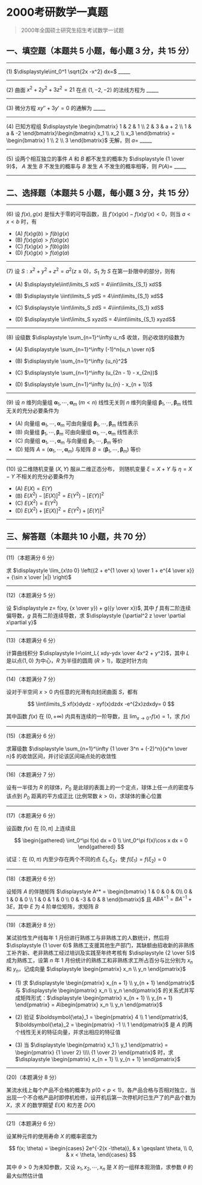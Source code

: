 # 2000考研数学一真题

[annotation]: <id> (db7b9e8f-d864-43bb-ba06-96112040e1eb)
[annotation]: <status> (public)
[annotation]: <create_time> (2021-03-14 11:55:43)
[annotation]: <category> (数学理论)
[annotation]: <tags> (考研数学)
[annotation]: <comments> (true)
[annotation]: <topic> (考研数学一真题)
[annotation]: <index> (-2000)
[annotation]: <url> (http://blog.ccyg.studio/article/db7b9e8f-d864-43bb-ba06-96112040e1eb)

> 2000年全国硕士研究生招生考试数学一试题

## 一、填空题（本题共 5 小题，每小题 3 分，共 15 分）

---


(1) $\displaystyle\int_0^1 \sqrt{2x -x^2} dx=$  \_\_\_\_\_

---

(2) 曲面 $x^2 + 2y^2 + 3z^2 = 21$ 在点 $(1,-2,-2)$ 的法线方程为 \_\_\_\_\_

---

(3) 微分方程 $xy'' + 3y'= 0$ 的通解为 \_\_\_\_\_

---

(4) 已知方程组 $\displaystyle \begin{bmatrix} 1 & 2 & 1 \\ 2 & 3 & a + 2 \\ 1 & a & -2 \end{bmatrix}\begin{bmatrix} x_1 \\ x_2 \\ x_3 \end{bmatrix} = \begin{bmatrix} 1 \\ 2 \\ 3 \end{bmatrix}$ 无解，则 $a=$ \_\_\_\_\_


---

(5) 设两个相互独立的事件 $A$ 和 $B$ 都不发生的概率为 $\displaystyle {1 \over 9}$， $A$ 发生 $B$ 不发生的概率与 $B$ 发生 $A$ 不发生的概率相等，则 $P(A)=$ \_\_\_\_\_

---

## 二、选择题（本题共 5 小题，每小题 3 分，共 15 分）

---

(6) 设 $f(x),g(x)$ 是恒大于零的可导函数，且 $f'(x)g(x)- f(x)g'(x) < 0$，则当 $a<x<b$ 时，有

- (A) $f(x)g(b) > f(b)g(x)$
- (B) $f(x)g(a) > f(a)g(x)$
- (C) $f(x)g(x) > f(b)g(b)$
- (D) $f(x)g(x) > f(a)g(a)$

---

(7) 设 $S: x^2 + y^2 + z^2 = a^2 (z \geqslant 0)$，$S_1$ 为 $S$ 在第一卦限中的部分，则有

- (A) $\displaystyle\iint\limits_S xdS = 4\iint\limits_{S_1} xdS$

- (B) $\displaystyle \iint\limits_S ydS = 4\iint\limits_{S_1} xdS$

- (C) $\displaystyle \iint\limits_S zdS = 4\iint\limits_{S_1} xdS$

- (D) $\displaystyle \iint\limits_S xyzdS = 4\iint\limits_{S_1} xyzdS$

---

(8) 设级数 $\displaystyle \sum_{n=1}^\infty u_n$ 收敛，则必收敛的级数为

- (A) $\displaystyle \sum_{n=1}^\infty (-1)^n{u_n \over n}$

- (B) $\displaystyle \sum_{n=1}^\infty {u_n}^2$

- (C) $\displaystyle \sum_{n=1}^\infty (u_{2n - 1} - x_{2n})$

- (D) $\displaystyle \sum_{n=1}^\infty (u_{n} - x_{n + 1})$

---

(9) 设 $n$ 维列向量组 $\boldsymbol{\alpha}_1, \cdots, \boldsymbol{\alpha}_m$ $(m <n)$ 线性无关则 $n$ 维列向量组 $\boldsymbol{\beta}_1, \cdots, \boldsymbol{\beta}_m$ 线性无关的充分必要条件为

- (A) 向量组 $\boldsymbol{\alpha}_1, \cdots, \boldsymbol{\alpha}_m$ 可由向量组  $\boldsymbol{\beta}_1, \cdots, \boldsymbol{\beta}_m$ 线性表示
- (B) 向量组  $\boldsymbol{\beta}_1, \cdots, \boldsymbol{\beta}_m$ 可由向量组 $\boldsymbol{\alpha}_1, \cdots, \boldsymbol{\alpha}_m$ 线性表示
- (C) 向量组 $\boldsymbol{\alpha}_1, \cdots, \boldsymbol{\alpha}_m$ 与向量组  $\boldsymbol{\beta}_1, \cdots, \boldsymbol{\beta}_m$ 等价
- (D) 矩阵 $A = (\boldsymbol{\alpha}_1, \cdots, \boldsymbol{\alpha}_m)$ 与矩阵  $B = (\boldsymbol{\beta}_1, \cdots, \boldsymbol{\beta}_m)$ 等价

---

(10) 设二维随机变量 $(X,Y)$ 服从二维正态分布， 则随机变量 $\xi= X + Y$ 与 $\eta=X-Y$ 不相关的充分必要条件为

- (A) $E(X) = E(Y)$
- (B) $E(X^2)-[E(X)]^2 = E(Y^2)-[E(Y)]^2$
- (C) $E(X^2) = E(Y^2)$
- (D) $E(X^2)+ [E(X)]^2 = E(Y^2) + [E(Y)]^2$


---

## 三、解答题（本题共 10 小题，共 70 分）

---

(11)（本题满分 6 分）

求 $\displaystyle \lim_{x\to 0} \left({2 + e^{1 \over x} \over 1 + e^{4 \over x}} + {\sin x \over |x|} \right)$

---

(12)（本题满分 5 分）

设 $\displaystyle z= f(xy, {x \over y}) + g({y \over x})$, 其中 $f$ 具有二阶连续偏导数，$g$ 具有二阶连续导数，求 $\displaystyle {\partial^2 z \over \partial x\partial y}$

---

(13)（本题满分 6 分）

计算曲线积分 $\displaystyle I=\oint_L{ xdy-ydx \over 4x^2 + y^2}$，其中 $L$ 是以点$(1, 0)$ 为中心，$R$ 为半径的圆周 $(R > 1)$，取逆时针方向

---

(14)（本题满分 7 分）

设对于半空间 $x>0$ 内任意的光滑有向封闭曲面 $S$，都有

$$
\iint\limits_S xf(x)dydz - xyf(x)dzdx -e^{2x}zdxdy= 0
$$

其中函数 $f(x)$ 在 $(0, +\infty)$ 内具有连续的一阶导数，且 $\displaystyle \lim_{x \to 0^+} f(x)= 1$，求 $f(x)$

---


(15)（本题满分 6 分）

求幂级数 $\displaystyle \sum_{n=1}^\infty {1 \over 3^n + (-2)^n}{x^n \over n}$ 的收敛区间，并讨论该区间端点处的收敛性

---


(16)（本题满分 7 分）

设有一半径为 $R$ 的球体，$P_0$ 是此球的表面上的一个定点，球体上任一点的密度与该点到 $P_0$ 距离的平方成正比 (比例常数 $k>0$)，求球体的重心位置

---

(17)（本题满分 6 分）

设函数 $f(x)$ 在 $[0,\pi]$ 上连续且

$$
\begin{gathered}
\int_0^\pi f(x) dx = 0 \\
\int_0^\pi f(x)\cos x dx = 0
\end{gathered}
$$

试证：在 $(0, \pi)$ 内至少存在两个不同的点 $\xi_1, \xi_2$，使 $f(\xi_1) = f(\xi_2) = 0$


---

(18)（本题满分 6 分）

设矩阵 $A$ 的伴随矩阵 $\displaystyle A^* = \begin{bmatrix} 1 & 0 & 0 & 0\\ 0 & 1 & 0 & 0 \\ 1 & 0 & 1 & 0 \\ 0 & -3 & 0 & 8 \end{bmatrix}$ 且 $ABA^{-1} = BA^{-1} +3E$，其中 $E$ 为 $4$ 阶单位矩阵，求矩阵 $B$

---

(19)（本题满分 8 分）

某试验性生产线每年 $1$ 月份进行熟练工与非熟练工的人数统计，然后将 $\displaystyle {1 \over 6}$ 熟练工支援其他生产部门，其缺额由招收新的非熟练工补齐新、老非熟练工经过培训及实践至年终考核有 $\displaystyle {2 \over 5}$ 成为熟练工，设第 $n$ 年 $1$ 月份统计的熟练工和非熟练求工所占百分与比分别为 $x_n$ 和 $y_n$，记成向量 $\displaystyle \begin{pmatrix} x_n \\ y_n \end{pmatrix}$

- (1) 求 $\displaystyle \begin{pmatrix} x_{n + 1} \\ y_{n + 1} \end{pmatrix}$ 与 $\displaystyle \begin{pmatrix} x_n \\ y_n \end{pmatrix}$ 的关系式并写成矩阵形式：$\displaystyle \begin{pmatrix} x_{n + 1} \\ y_{n + 1} \end{pmatrix} = A\begin{pmatrix} x_n \\ y_n \end{pmatrix}$

- (2) 验证 $\boldsymbol{\eta}_1 = \begin{pmatrix} 4 \\ 1 \end{pmatrix}$, $\boldsymbol{\eta}_2 = \begin{pmatrix} -1 \\ 1 \end{pmatrix}$ 是 $A$ 的两个线性无关的特征向量，并求出相应的特征值

- (3) 当 $\displaystyle \begin{pmatrix} x_1 \\ y_1 \end{pmatrix} = \begin{pmatrix} {1 \over 2} \\\\ {1 \over 2} \end{pmatrix}$ 时，求 $\displaystyle \begin{pmatrix} x_{n + 1} \\ y_{n + 1} \end{pmatrix}$

---

(20)（本题满分 8 分）

某流水线上每个产品不合格的概率为 $p(0 < p < 1)$，各产品合格与否相对独立，当出现一个不合格产品时即停机检修，设开机后第一次停机时已生产了的产品个数为 $X$，求 $X$ 的数学期望 $E(X)$ 和方差 $D(X)$

---

(21)（本题满分 6 分）

设某种元件的使用寿命 $X$ 的概率密度为

$$
f(x; \theta) = \begin{cases}
2e^{-2(x -\theta)}, & x \geqslant \theta, \\
0, & x < \theta,
\end{cases}
$$

其中 $\theta>0$ 为未知参数，又设 $x_1, x_2,\cdots, x_n$ 是 $X$ 的一组样本观测值，求参数 $\theta$ 的最大似然估计值


